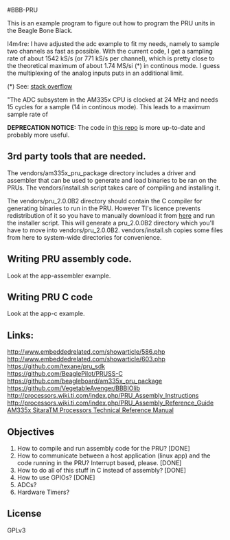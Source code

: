 #BBB-PRU

This is an example program to figure out how to program the PRU units in the Beagle Bone Black.

l4m4re: I have adjusted the adc example to fit my needs, namely to sample two
channels as fast as possible. With the current code, I get a sampling rate of
about 1542 kS/s (or 771 kS/s per channel), which is pretty close to the
theoretical maximum of about 1.74 MS/si (*) in continous mode. I guess the
multiplexing of the analog inputs puts in an additional limit. 

(*) See: [stack
overflow](https://stackoverflow.com/questions/31076486/frequency-sampling-limit-for-beaglebone-adc)

"The ADC subsystem in the AM335x CPU is clocked at 24 MHz and needs 15 cycles
for a sample (14 in continous mode). This leads to a maximum sample rate of

<end l4m4re>


**DEPRECATION NOTICE:** The code in [this repo](https://github.com/outer-space-sounds/beaglebone-pruio/) is more up-to-date and probably more useful.

## 3rd party tools that are needed.

The vendors/am335x_pru_package directory includes a driver and assembler that can be used to generate and load binaries to be ran on the PRUs. The vendors/install.sh script takes care of compiling and installing it.

The vendors/pru_2.0.0B2 directory should contain the C compiler for generating binaries to run in the PRU. However TI's licence prevents redistribution of it so you have to manually download it from [here](http://software-dl.ti.com/codegen/non-esd/downloads/beta.htm) and run the installer script. This will generate a pru_2.0.0B2 directory which you'll have to move into vendors/pru_2.0.0B2. vendors/install.sh copies some files from here to system-wide directories for convenience.

## Writing PRU assembly code.

Look at the app-assembler example.

## Writing PRU C code

Look at the app-c example.

## Links:

http://www.embeddedrelated.com/showarticle/586.php   
http://www.embeddedrelated.com/showarticle/603.php   
https://github.com/texane/pru_sdk   
https://github.com/BeaglePilot/PRUSS-C   
https://github.com/beagleboard/am335x_pru_package   
https://github.com/VegetableAvenger/BBBIOlib
http://processors.wiki.ti.com/index.php/PRU_Assembly_Instructions   
http://processors.wiki.ti.com/index.php/PRU_Assembly_Reference_Guide   
[AM335x SitaraTM Processors Technical Reference Manual](http://www.ti.com/lit/ug/spruh73k/spruh73k.pdf)   


## Objectives

1. How to compile and run assembly code for the PRU?  [DONE]
2. How to communicate between a host application (linux app) and the code running in the PRU? Interrupt based, please. [DONE]
3. How to do all of this stuff in C instead of assembly?  [DONE]
4. How to use GPIOs? [DONE]
5. ADCs? 
5. Hardware Timers?

## License

GPLv3
